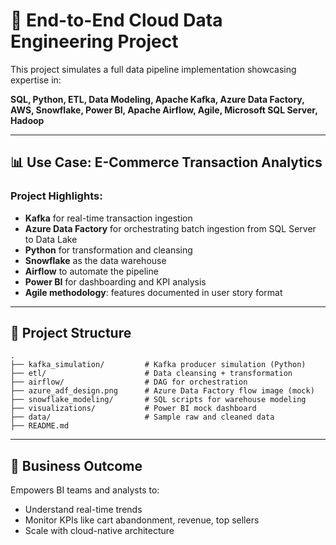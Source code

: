 
# 🚀 End-to-End Cloud Data Engineering Project

This project simulates a full data pipeline implementation showcasing expertise in:

**SQL, Python, ETL, Data Modeling, Apache Kafka, Azure Data Factory, AWS, Snowflake, Power BI, Apache Airflow, Agile, Microsoft SQL Server, Hadoop**

---

## 📊 Use Case: E-Commerce Transaction Analytics

### Project Highlights:
- **Kafka** for real-time transaction ingestion
- **Azure Data Factory** for orchestrating batch ingestion from SQL Server to Data Lake
- **Python** for transformation and cleansing
- **Snowflake** as the data warehouse
- **Airflow** to automate the pipeline
- **Power BI** for dashboarding and KPI analysis
- **Agile methodology**: features documented in user story format

---

## 📁 Project Structure

```
.
├── kafka_simulation/         # Kafka producer simulation (Python)
├── etl/                      # Data cleansing + transformation
├── airflow/                  # DAG for orchestration
├── azure_adf_design.png      # Azure Data Factory flow image (mock)
├── snowflake_modeling/       # SQL scripts for warehouse modeling
├── visualizations/           # Power BI mock dashboard
├── data/                     # Sample raw and cleaned data
├── README.md
```

---

## 💼 Business Outcome
Empowers BI teams and analysts to:
- Understand real-time trends
- Monitor KPIs like cart abandonment, revenue, top sellers
- Scale with cloud-native architecture
